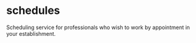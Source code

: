# schedules
Scheduling service for professionals who wish to work by appointment in your establishment.
